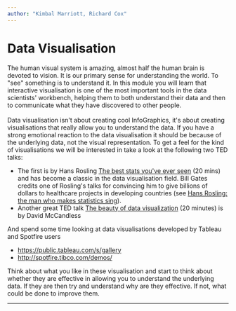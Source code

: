 ```yaml
---
author: "Kimbal Marriott, Richard Cox"
---
```


# Data Visualisation

The human visual system is amazing, almost half the human brain is devoted to vision. It is our primary sense for understanding the world. To "see" something is to understand it. In this module you will learn that interactive visualisation is one of the most important tools in the data scientists' workbench, helping them to both understand their data and then to communicate what they have discovered to other people.
<br><br>
Data visualisation isn't about creating cool InfoGraphics, it's about creating visualisations that really allow you to understand the data. If you have a strong emotional reaction to the data visualisation it should be because of the underlying data, not the visual representation. To get a feel for the kind of visualisations we will be interested in take a look at the following two TED talks:

* The first is by Hans Rosling [The best stats you've ever seen](http://www.ted.com/talks/hans_rosling_shows_the_best_stats_you_ve_ever_seen?language=ener%20seen) (20 mins) and has become a classic in the data visualisation field. Bill Gates credits one of Rosling's talks for convincing him to give billions of dollars to healthcare projects in developing countries (see [Hans Rosling: the man who makes statistics sing](http://www.telegraph.co.uk/culture/tvandradio/10431350/Hans-Rosling-the-man-who-makes-statistics-sing.html)).
* Another great TED talk [The beauty of data visualization](http://ed.ted.com/lessons/david-mccandless-the-beauty-of-data-visualization) (20 minutes) is by David McCandless

And spend some time looking at data visualisations developed by Tableau and Spotfire users

* https://public.tableau.com/s/gallery
* http://spotfire.tibco.com/demos/

Think about what you like in these visualisation and start to think about whether they are effective in allowing you to understand the underlying data. If they are then try and understand why are they effective. If not, what could be done to improve them.

***

